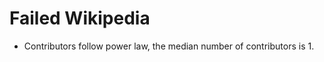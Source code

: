 Failed Wikipedia
================


* Contributors follow power law, the median number of contributors is 1.
